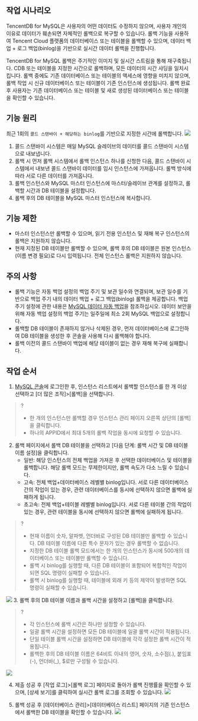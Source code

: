 
## 작업 시나리오
TencentDB for MySQL은 사용자의 어떤 데이터도 수정하지 않으며, 사용자 개인의 이유로 데이터가 훼손되면 자체적인 롤백으로 복구할 수 있습니다. 롤백 기능을 사용하여 Tencent Cloud 플랫폼의 데이터베이스 또는 테이블을 롤백할 수 있으며, 데이터 백업 + 로그 백업(binlog)을 기반으로 실시간 데이터 롤백을 진행합니다.

TencentDB for MySQL 롤백은 주기적인 이미지 및 실시간 스트림을 통해 재구축됩니다. CDB 또는 테이블을 지정한 시간으로 롤백하며, 모든 데이터의 시간 샤딩을 일치시킵니다. 롤백 중에도 기존 데이터베이스 또는 테이블의 액세스에 영향을 미치지 않으며, 롤백 작업 시 신규 데이터베이스 또는 테이블이 기존 인스턴스에 생성됩니다. 롤백 완료 후 사용자는 기존 데이터베이스 또는 테이블 및 새로 생성된 데이터베이스 또는 테이블을 확인할 수 있습니다.

## 기능 원리
최근 1회의 `콜드 스탠바이 + 해당하는 binlog`를 기반으로 지정한 시간에 롤백합니다.
![](https://main.qcloudimg.com/raw/56699dba58319c212d93c38c6adabbae.png)

1. 콜드 스탠바이 시스템은 매일 MySQL 슬레이브의 데이터를 콜드 스탠바이 시스템으로 내보냅니다.
2. 롤백 시 먼저 롤백 시스템에서 롤백 인스턴스 하나를 신청한 다음, 콜드 스탠바이 시스템에서 내보낸 콜드 스탠바이 데이터를 임시 인스턴스에 가져옵니다. 롤백 방식에 따라 서로 다른 데이터를 가져옵니다.
3. 롤백 인스턴스와 MySQL 마스터 인스턴스에 마스터/슬레이브 관계를 설정하고, 롤백할 시간과 DB 테이블을 설정합니다.
4. 롤백 후의 DB 테이블을 MySQL 마스터 인스턴스에 복사합니다.

## 기능 제한
- 마스터 인스턴스만 롤백할 수 있으며, 읽기 전용 인스턴스 및 재해 복구 인스턴스의 롤백은 지원하지 않습니다.
- 현재 지정된 DB 테이블만 롤백할 수 있으며, 롤백 후의 DB 테이블은 원본 인스턴스(이름 변경 필요)로 다시 입력됩니다. 전체 인스턴스 롤백은 지원하지 않습니다.

## 주의 사항
- 롤백 기능은 자동 백업 설정의 백업 주기 및 보관 일수와 연결되며, 보관 일수를 기반으로 백업 주기 내의 데이터 백업 + 로그 백업(binlog) 롤백을 제공합니다. 백업 주기 설정에 관한 내용은 [MySQL 데이터 자동 백업](https://intl.cloud.tencent.com/document/product/236/37796)을 참조하십시오. 데이터 보안을 위해 자동 백업 설정의 백업 주기는 일주일에 최소 2회 MySQL 백업으로 설정합니다.
- 롤백할 DB 테이블이 존재하지 않거나 삭제된 경우, 먼저 데이터베이스에 로그인하여 DB 테이블을 생성한 후 콘솔을 사용해 다시 롤백해야 합니다.
- 롤백 이전의 콜드 스탠바이 백업에 해당 테이블이 없는 경우 재해 복구에 실패합니다.

## 작업 순서
1. [MySQL 콘솔](https://console.cloud.tencent.com/cdb)에 로그인한 후, 인스턴스 리스트에서 롤백할 인스턴스를 한 개 이상 선택하고 [더 많은 조작]>[롤백]을 선택합니다.
>?
>- 한 개의 인스턴스만 롤백할 경우 인스턴스 관리 페이지 오른쪽 상단의 [롤백]을 클릭합니다.
>- 하나의 APPID에서 최대 5개의 롤백 작업을 동시에 요청할 수 있습니다.
>
2. 롤백 페이지에서 롤백 DB 테이블을 선택하고 [다음 단계: 롤백 시간 및 DB 테이블 이름 설정]을 클릭합니다.
   - 	일반: 해당 인스턴스의 전체 백업을 가져온 후 선택한 데이터베이스 및 테이블을 롤백합니다. 해당 롤백 모드는 무제한이지만, 롤백 속도가 다소 느릴 수 있습니다.
   - 	고속: 전체 백업+데이터베이스 레벨별 binlog입니다. 서로 다른 데이터베이스 간의 작업이 있는 경우, 관련 데이터베이스를 동시에 선택하지 않으면 롤백에 실패하게 됩니다.
   - 	초고속: 전체 백업+테이블 레벨별 binlog입니다. 서로 다른 테이블 간의 작업이 있는 경우, 관련 테이블을 동시에 선택하지 않으면 롤백에 실패하게 됩니다.
>?
>- 현재 이름이 숫자, 알파벳, 언더바로 구성된 DB 테이블만 롤백할 수 있습니다. DB 테이블 이름에 다른 특수 문자가 있는 경우 롤백할 수 없습니다.
>- 지정한 DB 테이블 롤백 모드에서는 한 개의 인스턴스가 동시에 500개의 데이터베이스 또는 테이블만 롤백할 수 있습니다.
>- 롤백 시 binlog를 실행할 때, 다른 DB 테이블이 포함되어 복합적인 작업이 되면 SQL 명령이 실패할 수 있습니다.
>- 롤백 시 binlog를 실행할 때, 테이블에 외래 키 등의 제약이 발생하면 SQL 명령이 실패할 수 있습니다.
>
![](https://main.qcloudimg.com/raw/6cb2fa4d3e8b0d795bd5bf19f8d69d86.png)
3. 롤백 후의 DB 테이블 이름과 롤백 시간을 설정하고 [롤백]을 클릭합니다.
>?
>- 각 인스턴스에 롤백 시간은 하나만 설정할 수 있습니다.
>- 일괄 롤백 시간을 설정하면 모든 DB 테이블에 일괄 롤백 시간이 적용됩니다.
>- 단일 테이블 롤백 시간을 설정하면 DB 테이블에 각각 설정한 롤백 시간이 적용됩니다.
>- 롤백한 후의 DB 테이블 이름은 64비트 이내의 영어, 숫자, 소수점(.), 붙임표(-), 언더바(\_), $로만 구성될 수 있습니다.
>
![](https://main.qcloudimg.com/raw/62377981b147bdb453d79631b3557d12.png)


4. 제출 성공 후 [작업 로그]>[롤백 로그] 페이지로 돌아가 롤백 진행률을 확인할 수 있으며, [상세 보기]를 클릭하여 실시간 롤백 로그를 조회할 수 있습니다.
![](https://main.qcloudimg.com/raw/b5206b3c23d532553fb54dfc4fe7bfd0.png)

5. 롤백 성공 후 [데이터베이스 관리]>[데이터베이스 리스트] 페이지의 기존 인스턴스에서 롤백한 DB 테이블을 확인할 수 있습니다.
![](https://main.qcloudimg.com/raw/9b939d9a6a7da59092df0051f452b5cd.png)

